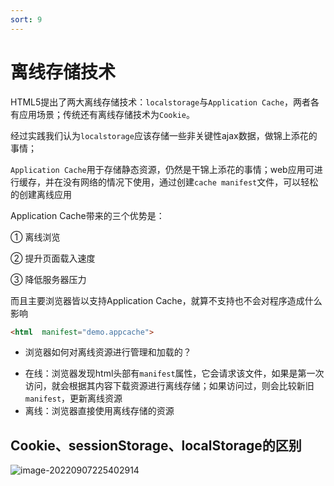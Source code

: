 ```yaml
---
sort: 9
---
```


# 离线存储技术

HTML5提出了两大离线存储技术：`localstorage`与`Application Cache`，两者各有应用场景；传统还有离线存储技术为`Cookie`。

经过实践我们认为`localstorage`应该存储一些非关键性ajax数据，做锦上添花的事情；

`Application Cache`用于存储静态资源，仍然是干锦上添花的事情；web应用可进行缓存，并在没有网络的情况下使用，通过创建`cache manifest`文件，可以轻松的创建离线应用

Application Cache带来的三个优势是：

① 离线浏览

② 提升页面载入速度

③ 降低服务器压力

而且主要浏览器皆以支持Application Cache，就算不支持也不会对程序造成什么影响

``` html
<html  manifest="demo.appcache">
```



- 浏览器如何对离线资源进行管理和加载的？

* 在线：浏览器发现html头部有`manifest`属性，它会请求该文件，如果是第一次访问，就会根据其内容下载资源进行离线存储；如果访问过，则会比较新旧`manifest`，更新离线资源
* 离线：浏览器直接使用离线存储的资源

## Cookie、sessionStorage、localStorage的区别

![image-20220907225402914](https://imagehost-1311720054.cos.ap-nanjing.myqcloud.com/blog/%E5%8D%9A%E5%AE%A2%E6%80%A7%E8%83%BD%E4%BC%98%E5%8C%96/image-20220907225402914.png)

